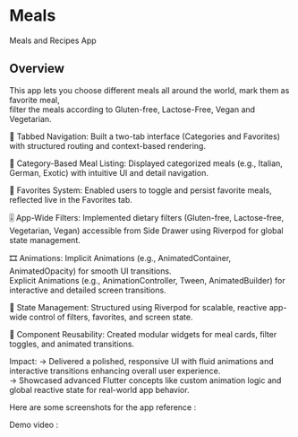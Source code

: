 # Meals

Meals and Recipes App

## Overview

This app lets you choose different meals all around the world, mark them as favorite meal,<br>
filter the meals according to Gluten-free, Lactose-Free, Vegan and Vegetarian.<br>

🧭 Tabbed Navigation: Built a two-tab interface (Categories and Favorites) with structured routing and context-based rendering.<br>

🍲 Category-Based Meal Listing: Displayed categorized meals (e.g., Italian, German, Exotic) with intuitive UI and detail navigation.<br>

🌟 Favorites System: Enabled users to toggle and persist favorite meals, reflected live in the Favorites tab.<br>

🎚️ App-Wide Filters: Implemented dietary filters (Gluten-free, Lactose-free, Vegetarian, Vegan) accessible from Side Drawer using Riverpod for global state management.<br>

🎞️ Animations:
Implicit Animations (e.g., AnimatedContainer, AnimatedOpacity) for smooth UI transitions.<br>
Explicit Animations (e.g., AnimationController, Tween, AnimatedBuilder) for interactive and detailed screen transitions.<br>

📱 State Management: Structured using Riverpod for scalable, reactive app-wide control of filters, favorites, and screen state.<br>

🧩 Component Reusability: Created modular widgets for meal cards, filter toggles, and animated transitions.<br>

Impact:
-> Delivered a polished, responsive UI with fluid animations and interactive transitions enhancing overall user experience.<br>
-> Showcased advanced Flutter concepts like custom animation logic and global reactive state for real-world app behavior.<br>

Here are some screenshots for the app reference :

Demo video : 


